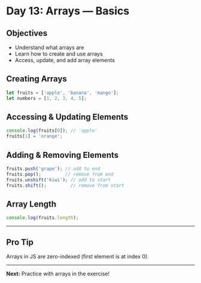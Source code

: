 # Day 13: Arrays — Basics

## Objectives
- Understand what arrays are
- Learn how to create and use arrays
- Access, update, and add array elements

## Creating Arrays
```js
let fruits = ['apple', 'banana', 'mango'];
let numbers = [1, 2, 3, 4, 5];
```

## Accessing & Updating Elements
```js
console.log(fruits[0]); // 'apple'
fruits[1] = 'orange';
```

## Adding & Removing Elements
```js
fruits.push('grape'); // add to end
fruits.pop();         // remove from end
fruits.unshift('kiwi'); // add to start
fruits.shift();         // remove from start
```

## Array Length
```js
console.log(fruits.length);
```

---

## Pro Tip
Arrays in JS are zero-indexed (first element is at index 0).

---

**Next:** Practice with arrays in the exercise!
